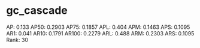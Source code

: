 # gc_cascade

AP: 0.133
AP50: 0.2903
AP75: 0.1857
APL: 0.404
APM: 0.1463
APS: 0.1095
AR1: 0.041
AR10: 0.1791
AR100: 0.2279
ARL: 0.488
ARM: 0.2303
ARS: 0.1095
Rank: 30